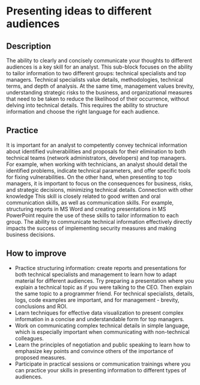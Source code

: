 # Presenting ideas to different audiences
## Description
The ability to clearly and concisely communicate your thoughts to different audiences is a key skill for an analyst. This sub-block focuses on the ability to tailor information to two different groups: technical specialists and top managers. Technical specialists value details, methodologies, technical terms, and depth of analysis. At the same time, management values ​​brevity, understanding strategic risks to the business, and organizational measures that need to be taken to reduce the likelihood of their occurrence, without delving into technical details. This requires the ability to structure information and choose the right language for each audience.
## Practice
It is important for an analyst to competently convey technical information about identified vulnerabilities and proposals for their elimination to both technical teams (network administrators, developers) and top managers. For example, when working with technicians, an analyst should detail the identified problems, indicate technical parameters, and offer specific tools for fixing vulnerabilities. On the other hand, when presenting to top managers, it is important to focus on the consequences for business, risks, and strategic decisions, minimizing technical details.
Connection with other knowledge
This skill is closely related to good written and oral communication skills, as well as communication skills. For example, structuring reports in MS Word and creating presentations in MS PowerPoint require the use of these skills to tailor information to each group. The ability to communicate technical information effectively directly impacts the success of implementing security measures and making business decisions.
## How to improve
- Practice structuring information: create reports and presentations for both technical specialists and management to learn how to adapt material for different audiences. Try preparing a presentation where you explain a technical topic as if you were talking to the CEO. Then explain the same topic to a programmer friend. For technical specialists, details, logs, code examples are important, and for management - brevity, conclusions and ROI.
- Learn techniques for effective data visualization to present complex information in a concise and understandable form for top managers.
- Work on communicating complex technical details in simple language, which is especially important when communicating with non-technical colleagues.
- Learn the principles of negotiation and public speaking to learn how to emphasize key points and convince others of the importance of proposed measures.
- Participate in practical sessions or communication trainings where you can practice your skills in presenting information to different types of audiences.
